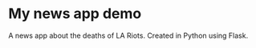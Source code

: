 My news app demo
=================
A news app about the deaths of LA Riots. Created in Python using Flask.